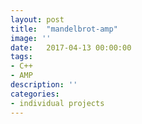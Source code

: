 ```yaml
---
layout: post
title:  "mandelbrot-amp"
image: ''
date:   2017-04-13 00:00:00
tags:
- C++
- AMP
description: ''
categories:
- individual projects
---
```


